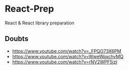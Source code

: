 # React-Prep
React &amp; React library preparation

## Doubts
- https://www.youtube.com/watch?v=_FPQO73X6PM
- https://www.youtube.com/watch?v=WweWpxchvMQ
- https://www.youtube.com/watch?v=rNV2WPF5jzI

